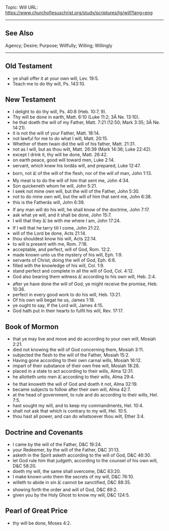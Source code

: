 Topic: Will
URL: https://www.churchofjesuschrist.org/study/scriptures/tg/will?lang=eng

---

## See Also

Agency; Desire; Purpose; Willfully; Willing; Willingly

---

## Old Testament

- ye shall offer it at your own will, Lev. 19:5.
- Teach me to do thy will, Ps. 143:10.

## New Testament

- I delight to do thy will, Ps. 40:8 (Heb. 10:7, 9).
- Thy will be done in earth, Matt. 6:10 (Luke 11:2; 3Â Ne. 13:10).
- he that doeth the will of my Father, Matt. 7:21 (12:50; Mark 3:35; 3Â Ne. 14:21).
- it is not the will of your Father, Matt. 18:14.
- not lawful for me to do what I will, Matt. 20:15.
- Whether of them twain did the will of his father, Matt. 21:31.
- not as I will, but as thou wilt, Matt. 26:39 (Mark 14:36; Luke 22:42).
- except I drink it, thy will be done, Matt. 26:42.
- on earth peace, good will toward men, Luke 2:14.
- servant, which knew his lordâs will, and prepared, Luke 12:47.
- born, not â¦ of the will of the flesh, nor of the will of man, John 1:13.
- My meat is to do the will of him that sent me, John 4:34.
- Son quickeneth whom he will, John 5:21.
- I seek not mine own will, but the will of the Father, John 5:30.
- not to do mine own will, but the will of him that sent me, John 6:38.
- this is the Fatherâs will, John 6:39.
- If any man will do his will, he shall know of the doctrine, John 7:17.
- ask what ye will, and it shall be done, John 15:7.
- I will that they â¦ be with me where I am, John 17:24.
- If I will that he tarry till I come, John 21:22.
- will of the Lord be done, Acts 21:14.
- thou shouldest know his will, Acts 22:14.
- to will is present with me, Rom. 7:18.
- acceptable, and perfect, will of God, Rom. 12:2.
- made known unto us the mystery of his will, Eph. 1:9.
- servants of Christ, doing the will of God, Eph. 6:6.
- filled with the knowledge of his will, Col. 1:9.
- stand perfect and complete in all the will of God, Col. 4:12.
- God also bearing them witness â¦ according to his own will, Heb. 2:4.
- after ye have done the will of God, ye might receive the promise, Heb. 10:36.
- perfect in every good work to do his will, Heb. 13:21.
- Of his own will begat he us, James 1:18.
- ye ought to say, If the Lord will, James 4:15.
- God hath put in their hearts to fulfil his will, Rev. 17:17.

## Book of Mormon

- that ye may live and move and do according to your own will, Mosiah 2:21.
- died not knowing the will of God concerning them, Mosiah 3:11.
- subjected the flesh to the will of the Father, Mosiah 15:2.
- Having gone according to their own carnal wills, Mosiah 16:12.
- impart of their substance of their own free will, Mosiah 18:28.
- placed in a state to act according to their wills, Alma 12:31.
- he allotteth unto men â¦ according to their wills, Alma 29:4.
- he that knoweth the will of God and doeth it not, Alma 32:19.
- became subjects to follow after their own will, Alma 42:7.
- at the head of government, to rule and do according to their wills, Hel. 7:5.
- hast sought my will, and to keep my commandments, Hel. 10:4.
- shalt not ask that which is contrary to my will, Hel. 10:5.
- thou hast all power, and can do whatsoever thou wilt, Ether 3:4.

## Doctrine and Covenants

- I came by the will of the Father, D&C 19:24.
- your Redeemer, by the will of the Father, D&C 31:13.
- asketh in the Spirit asketh according to the will of God, D&C 46:30.
- let God rule him that judgeth, according to the counsel of his own will, D&C 58:20.
- doeth my will, the same shall overcome, D&C 63:20.
- I make known unto them the secrets of my will, D&C 76:10.
- willeth to abide in sin â¦ cannot be sanctified, D&C 88:35.
- showing forth the order and will of God, D&C 89:2.
- given you by the Holy Ghost to know my will, D&C 124:5.

## Pearl of Great Price

- thy will be done, Moses 4:2.

